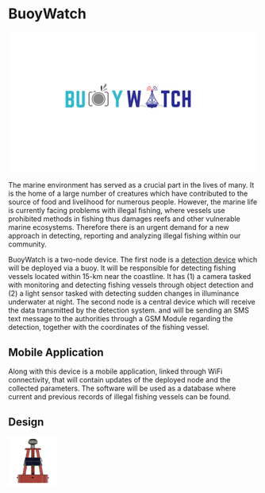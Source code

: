 # BuoyWatch
![buoywatch_logo.png](https://github.com/fxs1l/Buoywatch/blob/master/images/buoywatch_logo.png "BuoyWatch Logo")

The marine environment has served as a crucial part in the lives of many. It is the home of a large number of creatures which have contributed to the source of food and livelihood for numerous people. However, the marine life is currently facing problems with illegal fishing, where vessels use prohibited methods in fishing thus damages reefs and other vulnerable marine ecosystems. Therefore there is an urgent demand for a new approach in detecting, reporting and analyzing illegal fishing within our community.

BuoyWatch is a two-node device. The first node is a [detection device](https://github.com/fxs1l/buoywatch-detector) which will be deployed via a buoy. It will be responsible for detecting fishing vessels located within 15-km near the coastline. It has (1) a camera tasked with monitoring and detecting fishing vessels through object detection and (2) a light sensor tasked with detecting sudden changes in illuminance underwater at night. The second node is a central device which will receive the data transmitted by the detection system.  and will be sending an SMS text message to the authorities through a GSM Module regarding the detection, together with the coordinates of the fishing vessel. 

## Mobile Application
Along with this device is a mobile application, linked through WiFi connectivity, that will contain updates of the deployed node and the collected parameters. The software will be used as a database where current and previous records of illegal fishing vessels can be found.

## Design
<img src="https://github.com/fxs1l/Buoywatch/blob/master/images/buoywatch-detection-device.png" width="100" height="100">


